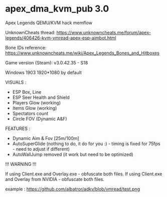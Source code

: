 # apex_dma_kvm_pub 3.0
 Apex Legends QEMU/KVM hack memflow

UnknownCheats thread: https://www.unknowncheats.me/forum/apex-legends/406426-kvm-vmread-apex-esp-aimbot.html

Bone IDs reference: https://www.unknowncheats.me/wiki/Apex_Legends_Bones_and_Hitboxes

Game version (Steam): v3.0.42.35 - S18

Windows 1903
1920*1080 by default

VISUALS :
 - ESP Box, Line
 - ESP Seer Health and Shield
 - Players Glow (working)
 - Items Glow (working)
 - Spectators count
 - Circle FOV (Dynamic A&F)

FEATURES :
 - Dynamic Aim & Fov [25m/100m]
 - AutoSuperGlide (nothing to do, it do for you :) - timing is fixed for 75fps - need to adjust if different)
 - AutoWallJump removed (it work but need to be optimized)

!!! WARNING !!!

If using Client.exe and Overlay.exe - obfuscate both files.
If using Client.exe and Overlay from NVIDIA - obfuscate both files.

example : https://github.com/albatror/adkv/blob/vmread/test.png
